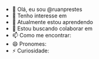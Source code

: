 - 👋 Olá, eu sou @ruanprestes
- 👀 Tenho interesse em
- 🌱 Atualmente estou aprendendo
- 💞️ Estou buscando colaborar em
- 📫 Como me encontrar:
- 😄 Pronomes:
- ⚡ Curiosidade:
